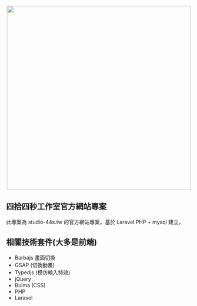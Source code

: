 <p align="center"><img src="https://studio-44s.tw/uploadfile/e53db5daf5e4da5e19b91d214de5cc17.png" width="500"></p>


## 四拾四秒工作室官方網站專案
此專案為 studio-44s.tw 的官方網站專案，基於 Laravel PHP + mysql 建立。

## 相關技術套件(大多是前端)
- Barbajs 畫面切換
- GSAP (切換動畫)
- Typedjs (模仿輸入特效)
- jQuery
- Bulma (CSS)
- PHP
- Laravel

